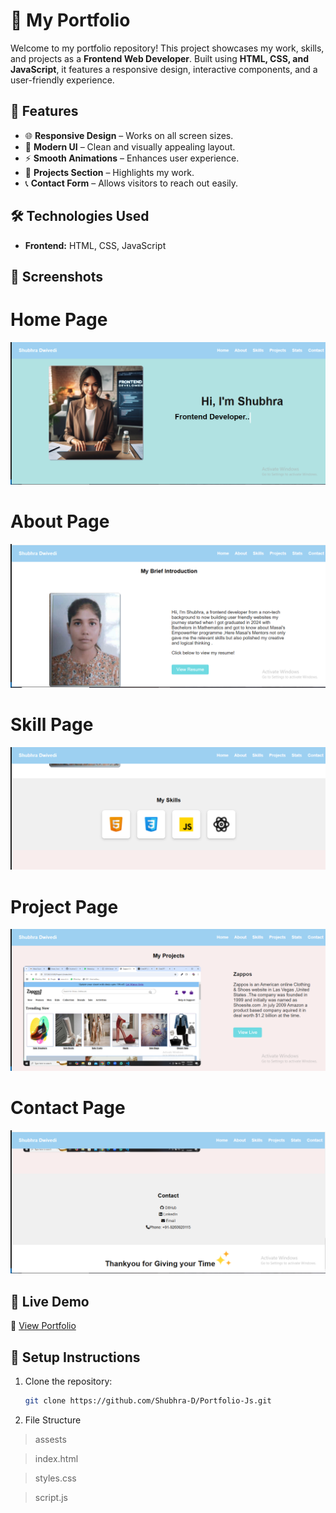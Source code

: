 # 🚀 My Portfolio

Welcome to my portfolio repository! This project showcases my work, skills, and projects as a **Frontend Web Developer**. Built using **HTML, CSS, and JavaScript**, it features a responsive design, interactive components, and a user-friendly experience.

## 📌 Features

- 🌐 **Responsive Design** – Works on all screen sizes.
- 🎨 **Modern UI** – Clean and visually appealing layout.
- ⚡ **Smooth Animations** – Enhances user experience.
- 📂 **Projects Section** – Highlights my  work.
- 📞 **Contact Form** – Allows visitors to reach out easily.

## 🛠️ Technologies Used

- **Frontend:** HTML, CSS, JavaScript  
 

## 📸 Screenshots
# Home Page
![Home page](./assests/home.png)
# About Page
![About Page](./assests/about.png)
# Skill Page
![skill page](./assests/skill.png)
# Project Page
![project page](./assests/portproject.png)
# Contact Page
![contact page](./assests/contact.png)
## 🚀 Live Demo

🔗 [View Portfolio](https://shubhra-d.github.io/Portfolio-Js/)

## 📝 Setup Instructions

1. Clone the repository:
   ```sh
   git clone https://github.com/Shubhra-D/Portfolio-Js.git

2. File Structure
 > assests
 
 > index.html

 > styles.css
 
 > script.js

